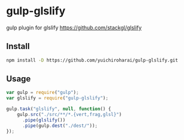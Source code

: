 # gulp-glslify
gulp plugin for glslify https://github.com/stackgl/glslify


## Install
```sh
npm install -D https://github.com/yuichiroharai/gulp-glslify.git
```

## Usage
```js
var gulp = require("gulp");
var glslify = require("gulp-glslify");

gulp.task("glslify", null, function() {
    gulp.src("./src/**/*.{vert,frag,glsl}")
      .pipe(glslify())
      .pipe(gulp.dest("./dest/"));
});
```